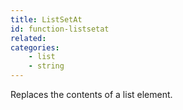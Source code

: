 ```yaml
---
title: ListSetAt
id: function-listsetat
related:
categories:
    - list
    - string
---
```


Replaces the contents of a list element.
